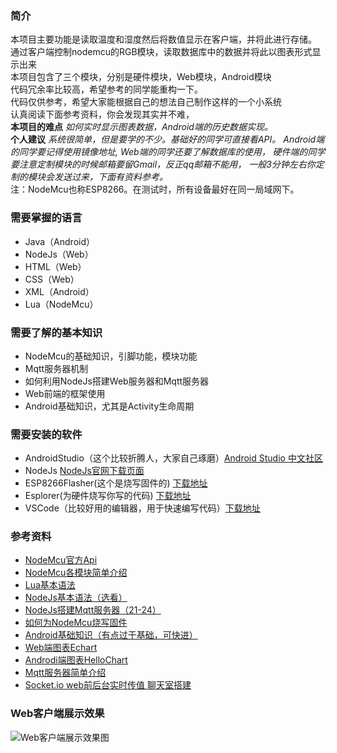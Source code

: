 ### 简介
本项目主要功能是读取温度和湿度然后将数值显示在客户端，并将此进行存储。<br>
通过客户端控制nodemcu的RGB模块，读取数据库中的数据并将此以图表形式显示出来<br>
本项目包含了三个模块，分别是硬件模块，Web模块，Android模块<br>
代码冗余率比较高，希望参考的同学能重构一下。<br>
代码仅供参考，希望大家能根据自己的想法自己制作这样的一个小系统<br>
认真阅读下面参考资料，你会发现其实并不难，<br>
**本项目的难点** *如何实时显示图表数据，Android端的历史数据实现。*<br>
**个人建议** *系统很简单，但是要学的不少。基础好的同学可直接看API。
Android端的同学要记得使用镜像地址,
Web端的同学还要了解数据库的使用，
硬件端的同学要注意定制模块的时候邮箱要留Gmail，反正qq邮箱不能用，
一般3分钟左右你定制的模块会发送过来，下面有资料参考。*<br>
注：NodeMcu也称ESP8266。在测试时，所有设备最好在同一局域网下。
### 需要掌握的语言
* Java（Android）
* NodeJs（Web）
* HTML（Web）
* CSS（Web）
* XML（Android）
* Lua（NodeMcu）
### 需要了解的基本知识
* NodeMcu的基础知识，引脚功能，模块功能
* Mqtt服务器机制
* 如何利用NodeJs搭建Web服务器和Mqtt服务器
* Web前端的框架使用
* Android基础知识，尤其是Activity生命周期
### 需要安装的软件
* AndroidStudio（这个比较折腾人，大家自己琢磨）[Android Studio 中文社区](http://www.android-studio.org/)
* NodeJs [NodeJs官网下载页面](https://nodejs.org/en/download/)
* ESP8266Flasher(这个是烧写固件的) [下载地址](https://github.com/nodemcu/nodemcu-flasher)
* Esplorer(为硬件烧写你写的代码) [下载地址](https://esp8266.ru/esplorer/)
* VSCode（比较好用的编辑器，用于快速编写代码）[下载地址](https://code.visualstudio.com/)
### 参考资料
* [NodeMcu官方Api](http://nodemcu.readthedocs.io/en/dev/) 
* [NodeMcu各模块简单介绍](http://www.jianshu.com/nb/7000517)
* [Lua基本语法](http://www.runoob.com/lua/lua-basic-syntax.html)
* [NodeJs基本语法（选看）](http://www.runoob.com/nodejs/nodejs-tutorial.html)
* [NodeJs搭建Mqtt服务器（21-24）](http://www.maiziedu.com/course/803/)
* [如何为NodeMcu烧写固件](http://www.cnblogs.com/wangzexi/p/5696925.html)
* [Android基础知识（有点过于基础，可快进）](https://cn.udacity.com/course/android-development-for-beginners--ud837)
* [Web端图表Echart](http://echarts.baidu.com/tutorial.html)
* [Androdi端图表HelloChart](http://blog.csdn.net/androidtalent/article/details/52290051)
* [Mqtt服务器简单介绍](http://blog.csdn.net/jiesa/article/details/50635222)
* [Socket.io web前后台实时传值 聊天室搭建](https://socket.io/docs/)
### Web客户端展示效果
![Web客户端展示效果图](https://github.com/songzh96/nodemcu-dht11/MqttWeb/show.jpg)

